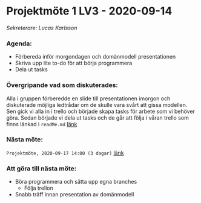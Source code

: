 # Projektmöte 1 LV3 - 2020-09-14
*Sekreterare: Lucas Karlsson*

### Agenda:
- Förbereda inför morgondagen och domänmodell presentationen
- Skriva upp lite to-do för att börja programmera
- Dela ut tasks

### Övergripande vad som diskuterades:
Alla i gruppen förberedde en slide till presentationen imorgon och diskuterade möjliga ledtrådar om de skulle 
vara svårt att gissa modellen. Sen gick vi alla in i trello och började skapa tasks för arbete som vi behöver
göra. Sedan började vi dela ut tasks och de går att följa i våran trello som finns länkad i ```readMe.md``` [länk](https://github.com/DKWA0000/OOPP-HT20#oopp-ht20)

### Nästa möte:
```Projektmöte, 2020-09-17 14:00 (3 dagar)``` [länk](https://github.com/DKWA0000/OOPP-HT20/blob/master/Notes%20From%20Project%20Meetings/2020-09-14%20-%20Projektm%C3%B6te%202%20LV3.md)

### Att göra till nästa möte:
- Böra programmera och sätta upp egna branches 
  - Följa trellon
- Snabb träff innan presentation av domänmodell
